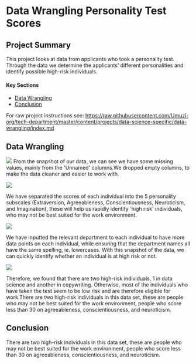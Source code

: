 # Data Wrangling Personality Test Scores

## Project Summary
This project looks at data from applicants who took a personality test. Through the data we determine the applicants’ different personalities and identify possible high-risk individuals.
#### Key Sections
* [Data Wrangling](#Data-Wrangling)
* [Conclusion](#Conclusion)

For raw project instructions see: https://raw.githubusercontent.com/Umuzi-org/tech-department/master/content/projects/data-science-specific/data-wrangling/index.md

## Data Wrangling

![](https://lh3.googleusercontent.com/YfJLy9kT6KzCxQwkdIYzcqjSWczmoyciOabCyFQGSUu3clysC6ppgt6jDbikpdjjIJ81cUjKrfXQqCyzELN--G_FCzD7zE36P3_SFc_XWTGhZSWGyq0f3CRkE1grbG5wv3dSkaZNnw=w2400)
From the snapshot of our data, we can see we have some missing values, mainly from the 'Unnamed' columns.We dropped empty columns, to make the data cleaner and easier to work with.

![](https://lh3.googleusercontent.com/M2DGLTvrinmVzzED3amJ1Zzr4iTMAEYH272hT2oNuEDV38kFdsh54bahej9a9226QYJm5vOXd4fVSQX_VHbhbzO4yDDvclo_heM_bX6TlvlE_O-YwcsZ6AVR084xLu1XMPO4OfumNQ=w2400)

We have separated the scores of each individual into the 5 personality subscales (Extraversion, Agreeableness, Conscientiousness, Neuroticism, and Imagination), these will help us rapidly identify 'high risk' individuals, who may not be best suited for the work environment.

![](https://lh3.googleusercontent.com/jaC8AoClhbPR8ejquXeySFcQkt7L7itkqE6TmB_lpD5pur1ooPU-aojFSMUNWaq3fGqjIiJRVKNLq0BsYQKKeClzSQZhYNZapFncXPQdaW_BLzRvgXIMk925lUhntVUiQ4PzNtzBEw=w2400)


We have inputted the relevant department to each individual to have more data points on each individual, while ensuring that the department names all have the same spelling, ie. lowercases. With this snapshot of the data, we can quickly identify whether an individual is at high risk or not.

![](https://lh3.googleusercontent.com/1P85E9gRKD53uEqn9Wb5CXikRPE1X24wbDJicZyhYKXCniZsFvqP0bIqzYfoCEn0eSmdgYJdmaO2WEvj5ABMw00uW-V1V8PZ_HIEFTEza4EykuBnn8H5Vy_omSOI8_YJWCr0Y5yXtQ=w2400)

Therefore, we found that there are two high-risk individuals, 1 in data science and another in copywriting. Otherwise, most of the individuals who have taken the test seem to be low risk and are therefore eligible for work.There are two high-risk individuals in this data set, these are people who may not be best suited for the work environment, people who score less than 30 on agreeableness, conscientiousness, and neuroticism.

## Conclusion

There are two high-risk individuals in this data set, these are people who may not be best suited for the work environment, people who score less than 30 on agreeableness, conscientiousness, and neuroticism.
